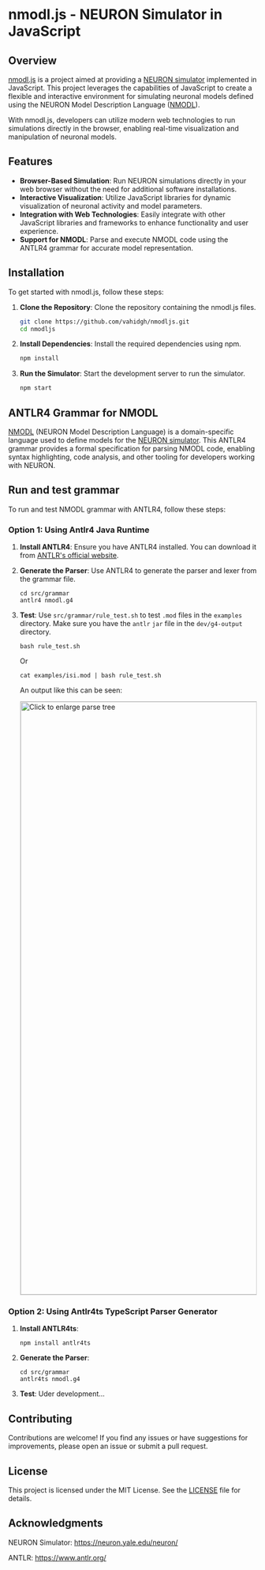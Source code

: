 # nmodl.js - NEURON Simulator in JavaScript

## Overview

[nmodl.js](https://github.com/vahidgh/nmodljs) is a project aimed at providing a [NEURON simulator](http://neuron.yale.edu/neuron/)  implemented in JavaScript. This project leverages the capabilities of JavaScript to create a flexible and interactive environment for simulating neuronal models defined using the NEURON Model Description Language ([NMODL](https://www.neuron.yale.edu/neuron/static/docs/help/neuron/nmodl/nmodl.html)). 

With nmodl.js, developers can utilize modern web technologies to run simulations directly in the browser, enabling real-time visualization and manipulation of neuronal models.

## Features

- **Browser-Based Simulation**: Run NEURON simulations directly in your web browser without the need for additional software installations.
- **Interactive Visualization**: Utilize JavaScript libraries for dynamic visualization of neuronal activity and model parameters.
- **Integration with Web Technologies**: Easily integrate with other JavaScript libraries and frameworks to enhance functionality and user experience.
- **Support for NMODL**: Parse and execute NMODL code using the ANTLR4 grammar for accurate model representation.

## Installation

To get started with nmodl.js, follow these steps:

1. **Clone the Repository**: Clone the repository containing the nmodl.js files.

   ```bash
   git clone https://github.com/vahidgh/nmodljs.git
   cd nmodljs
   ```

2. **Install Dependencies**: Install the required dependencies using npm.
   
    ```bash
    npm install
    ```

3. **Run the Simulator**: Start the development server to run the simulator.

    ```bash
    npm start
    ```



## ANTLR4 Grammar for NMODL

[NMODL](https://www.neuron.yale.edu/neuron/static/docs/help/neuron/nmodl/nmodl.html) (NEURON Model Description Language) is a domain-specific language used to define models for the [NEURON simulator](http://neuron.yale.edu/neuron/). This ANTLR4 grammar provides a formal specification for parsing NMODL code, enabling syntax highlighting, code analysis, and other tooling for developers working with NEURON.


## Run and test grammar

To run and test NMODL grammar with ANTLR4, follow these steps:

### Option 1: Using Antlr4 Java Runtime

1. **Install ANTLR4**: Ensure you have ANTLR4 installed. You can download it from [ANTLR's official website](https://www.antlr.org/download.html).

2. **Generate the Parser**: Use ANTLR4 to generate the parser and lexer from the grammar file.

   ```
   cd src/grammar
   antlr4 nmodl.g4
   ```

3. **Test**: Use `src/grammar/rule_test.sh` to test `.mod` files in the `examples` directory.
   Make sure you have the `antlr` `jar` file in the `dev/g4-output` directory.

   ```
   bash rule_test.sh
   ```
   Or
   ```
   cat examples/isi.mod | bash rule_test.sh
   ```

   An output like this can be seen:

   <div 
      style="overflow-x: auto; border: 1px solid #ccc;" 
      onclick="window.open('https://raw.githubusercontent.com/VahidGh/nmodljs/refs/heads/master/antlr4_parse_tree_isi.svg', '_blank');"
   >
      <img 
         src="https://raw.githubusercontent.com/VahidGh/nmodljs/refs/heads/master/antlr4_parse_tree_isi.svg" 
         style="width: 1200px; height: auto;"
         alt="Click to enlarge parse tree"
      />
   </div>


### Option 2: Using Antlr4ts TypeScript Parser Generator

1. **Install ANTLR4ts**: 
   ```
   npm install antlr4ts
   ```

2. **Generate the Parser**: 

   ```
   cd src/grammar
   antlr4ts nmodl.g4
   ```

3. **Test**: Uder development...
   
## Contributing

Contributions are welcome! If you find any issues or have suggestions for improvements, please open an issue or submit a pull request.

## License

This project is licensed under the MIT License. See the [LICENSE](https://github.com/vahidgh/nmodljs/LICENSE) file for details.

## Acknowledgments

NEURON Simulator: https://neuron.yale.edu/neuron/

ANTLR: https://www.antlr.org/
